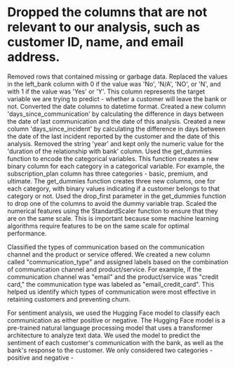 # Dropped the columns that are not relevant to our analysis, such as customer ID, name, and email address.
Removed rows that contained missing or garbage data.
Replaced the values in the left_bank column with 0 if the value was 'No', 'N/A', 'NO', or 'N', and with 1 if the value was 'Yes' or 'Y'. This column represents the target variable we are trying to predict - whether a customer will leave the bank or not.
Converted the date columns to datetime format.
Created a new column 'days_since_communication' by calculating the difference in days between the date of last communication and the date of this analysis.
Created a new column 'days_since_incident' by calculating the difference in days between the date of the last incident reported by the customer and the date of this analysis.
Removed the string 'year' and kept only the numeric value for the 'duration of the relationship with bank' column.
Used the get_dummies function to encode the categorical variables. This function creates a new binary column for each category in a categorical variable. For example, the subscription_plan column has three categories - basic, premium, and ultimate. The get_dummies function creates three new columns, one for each category, with binary values indicating if a customer belongs to that category or not.
Used the drop_first parameter in the get_dummies function to drop one of the columns to avoid the dummy variable trap.
Scaled the numerical features using the StandardScaler function to ensure that they are on the same scale. This is important because some machine learning algorithms require features to be on the same scale for optimal performance.

Classified the types of communication based on the communication channel and the product or service offered. We created a new column called "communication_type" and assigned labels based on the combination of communication channel and product/service. For example, if the communication channel was "email" and the product/service was "credit card," the communication type was labeled as "email_credit_card". This helped us identify which types of communication were most effective in retaining customers and preventing churn.




For sentiment analysis, we used the Hugging Face model to classify each communication as either positive or negative. The Hugging Face model is a pre-trained natural language processing model that uses a transformer architecture to analyze text data. We used the model to predict the sentiment of each customer's communication with the bank, as well as the bank's response to the customer. We only considered two categories - positive and negative -
